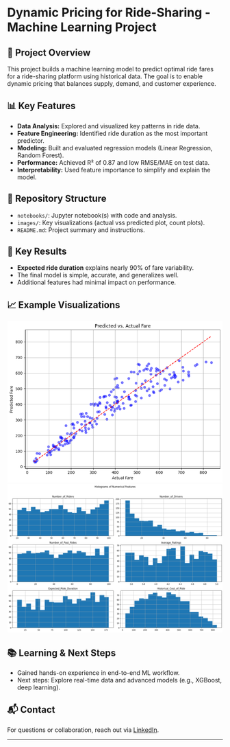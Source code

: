 # Dynamic Pricing for Ride-Sharing - Machine Learning Project

## 🚗 Project Overview
This project builds a machine learning model to predict optimal ride fares for a ride-sharing platform using historical data. The goal is to enable dynamic pricing that balances supply, demand, and customer experience.

## 📊 Key Features
- **Data Analysis:** Explored and visualized key patterns in ride data.
- **Feature Engineering:** Identified ride duration as the most important predictor.
- **Modeling:** Built and evaluated regression models (Linear Regression, Random Forest).
- **Performance:** Achieved R² of 0.87 and low RMSE/MAE on test data.
- **Interpretability:** Used feature importance to simplify and explain the model.

## 📂 Repository Structure
- `notebooks/`: Jupyter notebook(s) with code and analysis.
- `images/`: Key visualizations (actual vss predicted plot, count plots).
- `README.md`: Project summary and instructions.

## 📝 Key Results
- **Expected ride duration** explains nearly 90% of fare variability.
- The final model is simple, accurate, and generalizes well.
- Additional features had minimal impact on performance.

## 📈 Example Visualizations
![Predicted vs Actual Fare](images/acrual%20vs%20predicted.png)
![Count Plot of Numeric columns](images/count_plot_numerc.png)

## 📚 Learning & Next Steps
- Gained hands-on experience in end-to-end ML workflow.
- Next steps: Explore real-time data and advanced models (e.g., XGBoost, deep learning).

## 📬 Contact
For questions or collaboration, reach out via [LinkedIn](https://www.linkedin.com/in/manassebastian/).

---

